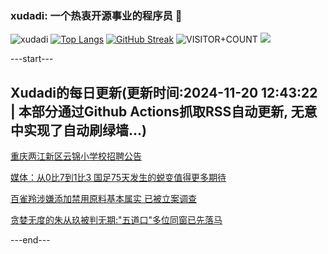 ### xudadi: 一个热衷开源事业的程序员 👋

![xudadi](https://github-readme-stats-git-masterorgs-github-readme-stats-team.vercel.app/api?username=xudadi)
[![Top Langs](https://github-readme-stats.vercel.app/api/top-langs/?username=xudadi)](https://github.com/anuraghazra/github-readme-stats)
[![GitHub Streak](https://streak-stats.demolab.com?user=xudadi&locale=zh_Hans)](https://git.io/streak-stats)
![VISITOR+COUNT](https://komarev.com/ghpvc/?username=xudadi&label=VISITOR+COUNT)
![](https://raw.githubusercontent.com/xudadi/xudadi/main/assets/github-contribution-grid-snake.svg)


---start---

## Xudadi的每日更新(更新时间:2024-11-20 12:43:22 | 本部分通过Github Actions抓取RSS自动更新, 无意中实现了自动刷绿墙...)

[重庆两江新区云锦小学校招聘公告](https://www.gongkaoleida.com/article/2199873)

[媒体：从0比7到1比3 国足75天发生的蜕变值得更多期待](https://m.163.com/news/article/JHE1V1UO0514R9P4.html)

[百雀羚涉嫌添加禁用原料基本属实 已被立案调查](https://m.163.com/news/article/JHE14QG90530JPVV.html)

[贪婪无度的朱从玖被判无期:"五道口"多位同窗已先落马](https://m.163.com/news/article/JHCNEO1805129QAF.html)

---end---
